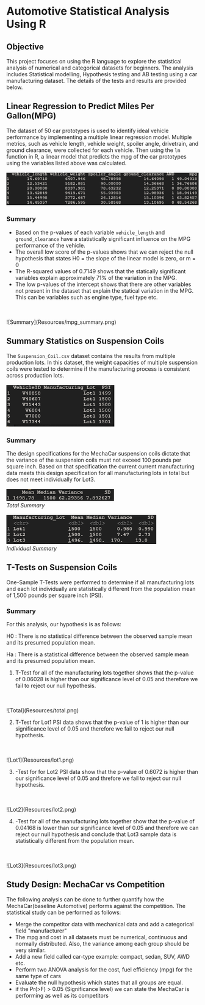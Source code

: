 # Automotive Statistical Analysis Using R

## Objective
This project focuses on using the R language to explore the statistical analysis of numerical and categorical datasets for beginners. The analysis includes Statistical modelling, Hypothesis testing and AB testing using a car manufacturing dataset. The details of the tests and results are provided below.

## Linear Regression to Predict Miles Per Gallon(MPG)
The dataset of 50 car prototypes is used to identify ideal vehicle performance by implementing a multiple linear regression model. Multiple metrics, such as vehicle length, vehicle weight, spoiler angle, drivetrain, and ground clearance, were collected for each vehicle. Then using the `lm` function in R, a linear model that predicts the mpg of the car prototypes using the variables listed above was calculated.
<br>
<br>
![Dataset](Resources/mpg_dataset.png)

### Summary 
 - Based on the p-values of each variable `vehicle_length` and `ground_clearance` have a statistically significant influence on the MPG performance of the vehicle. 
 - The overall low score of the p-values shows that we can reject the null hypothesis that states H0 = the slope of the linear model is zero, or m = 0 
 - The R-squared values of 0.7149 shows that the statically significant variables explain approximately 71% of the variation in the MPG. 
 - The low p-values of the intercept shows that there are other variables not present in the dataset that explain the statical variation in the MPG. This can be variables such as engine type, fuel type etc. 
<br>
<br>
![Summary](Resources/mpg_summary.png)

## Summary Statistics on Suspension Coils
The `Suspension_Coil.csv` dataset contains the results from multiple production lots. In this dataset, the weight capacities of multiple suspension coils were tested to determine if the manufacturing process is consistent across production lots.
<br>
<br>
![Dataset](Resources/suspension_dataset.png)

### Summary
The design specifications for the MechaCar suspension coils dictate that the variance of the suspension coils must not exceed 100 pounds per square inch. Based on that specification the current current manufacturing data meets this design specification for all manufacturing lots in total but does not meet individually for Lot3. 
<br>
<br>
![Summary](Resources/suspension_total.png)<br>
*Total Summary*
<br>
<br>
![Summary](Resources/suspension_summary.png)<br>
*Individual Summary*

## T-Tests on Suspension Coils
One-Sample T-Tests were performed to determine if all manufacturing lots and each lot individually are statistically different from the population mean of 1,500 pounds per square inch (PSI).

### Summary 
For this analysis, our hypothesis is as follows:<br>

H0 : There is no statistical difference between the observed sample mean and its presumed population mean.

Ha : There is a statistical difference between the observed sample mean and its presumed population mean.

1. T-Test for all of the manufacturing lots together shows that the p-value of 0.06028 is higher than our significance level of 0.05 and therefore we fail to reject our null hypothesis.
<br>
<br>
![Total](Resources/total.png)<br>


2. T-Test for Lot1 PSI data shows that the p-value of 1 is higher than our significance level of 0.05 and therefore we fail to reject our null hypothesis. 
<br>
<br>
![Lot1](Resources/lot1.png)<br>

3. -Test for for Lot2 PSI data show that the p-value of 0.6072 is higher than our significance level of 0.05 and threfore we fail to reject our null hypothesis. 
<br>
<br>
![Lot2](Resources/lot2.png)<br>

4. -Test for all of the manufacturing lots together show that the p-value of 0.04168 is lower than our significance level of 0.05 and therefore we can reject our null hypothesis and conclude that Lot3 sample data is statistically different from the population mean. 
<br>
<br>
![Lot3](Resources/lot3.png)<br>

## Study Design: MechaCar vs Competition
The following analysis can be done to further quantify how the MechaCar(baseline Automotive) performs against the competition. 
The statistical study can be performed as follows:
- Merge the competitor data with mechanical data and add a categorical field "manufacturer"
- The mpg and cost in all datasets must be numerical, continuous and normally distributed. Also, the variance among each group should be very similar.
- Add a new field called car-type example: compact, sedan, SUV, AWD etc.
- Perform two ANOVA analysis for the cost, fuel efficiency (mpg) for the same type of cars
- Evaluate the null hypothesis which states that all groups are equal.
- if the Pr(>F) > 0.05 (Significance level) we can state the MechaCar is performing as well as its competitors